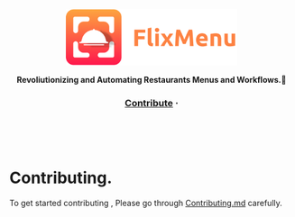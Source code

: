 <a href="https://dogehouse.tv"><p align="center">
<img height=100 src="https://raw.githubusercontent.com/FlixMenu/FlixMenu-web/master/.github_assets/logo.png?token=GHSAT0AAAAAABSOTI5GTVJ4U6GDNCVIFTKMYTQC7OQ"/>

</p></a>
<p align="center">
  <strong>Revoliutionizing and Automating Restaurants Menus and Workflows.🚀</strong>
</p>

<h3 align="center">
  <a href="https://github.com/FlixMenu/FlixMenu-web/blob/master/Contributing.md">Contribute</a>
  <span> ·
</h3>

</br>
</br>
</br>

# Contributing.

To get started contributing , Please go through [Contributing.md](https://github.com/FlixMenu/FlixMenu-web/Contributing.md) carefully.